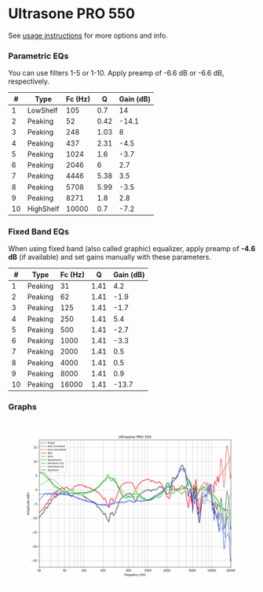 # Ultrasone PRO 550
See [usage instructions](https://github.com/jaakkopasanen/AutoEq#usage) for more options and info.

### Parametric EQs
You can use filters 1-5 or 1-10. Apply preamp of -6.6 dB or -6.6 dB, respectively.

|   # | Type      |   Fc (Hz) |    Q |   Gain (dB) |
|-----|-----------|-----------|------|-------------|
|   1 | LowShelf  |       105 | 0.7  |        14   |
|   2 | Peaking   |        52 | 0.42 |       -14.1 |
|   3 | Peaking   |       248 | 1.03 |         8   |
|   4 | Peaking   |       437 | 2.31 |        -4.5 |
|   5 | Peaking   |      1024 | 1.6  |        -3.7 |
|   6 | Peaking   |      2046 | 6    |         2.7 |
|   7 | Peaking   |      4446 | 5.38 |         3.5 |
|   8 | Peaking   |      5708 | 5.99 |        -3.5 |
|   9 | Peaking   |      8271 | 1.8  |         2.8 |
|  10 | HighShelf |     10000 | 0.7  |        -7.2 |

### Fixed Band EQs
When using fixed band (also called graphic) equalizer, apply preamp of **-4.6 dB** (if available) and set gains manually with these parameters.

|   # | Type    |   Fc (Hz) |    Q |   Gain (dB) |
|-----|---------|-----------|------|-------------|
|   1 | Peaking |        31 | 1.41 |         4.2 |
|   2 | Peaking |        62 | 1.41 |        -1.9 |
|   3 | Peaking |       125 | 1.41 |        -1.7 |
|   4 | Peaking |       250 | 1.41 |         5.4 |
|   5 | Peaking |       500 | 1.41 |        -2.7 |
|   6 | Peaking |      1000 | 1.41 |        -3.3 |
|   7 | Peaking |      2000 | 1.41 |         0.5 |
|   8 | Peaking |      4000 | 1.41 |         0.5 |
|   9 | Peaking |      8000 | 1.41 |         0.9 |
|  10 | Peaking |     16000 | 1.41 |       -13.7 |

### Graphs
![](./Ultrasone%20PRO%20550.png)
